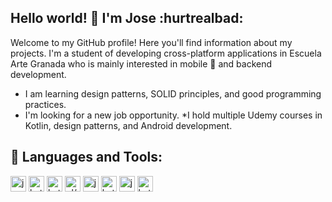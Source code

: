 <!-- in your header -->
<link rel="stylesheet" href="https://cdn.jsdelivr.net/gh/devicons/devicon@latest/devicon.min.css">

<!-- in your body -->
## Hello world! :wave: I'm Jose :hurtrealbad:
Welcome to my GitHub profile! Here you'll find information about my projects.
I'm a student of developing cross-platform applications in Escuela Arte Granada who is mainly interested in mobile :iphone: and backend development. 
* I am learning design patterns, SOLID principles, and good programming practices.
* I'm looking for a new job opportunity.
*I hold multiple Udemy courses in Kotlin, design patterns, and Android development.
## :hammer: Languages and Tools:
<p align = "left">
  <img src='https://cdn.jsdelivr.net/gh/devicons/devicon/icons/java/java-original.svg' alt="java" width="25" height="25">
  <img src='https://cdn.jsdelivr.net/gh/devicons/devicon/icons/kotlin/kotlin-original.svg' alt="kotlin" width="25" height="25">
  <img src='https://cdn.jsdelivr.net/gh/devicons/devicon/icons/csharp/csharp-original.svg' alt="kotlin" width="25" height="25">
  <img src='https://upload.wikimedia.org/wikipedia/fr/thumb/6/68/Oracle_SQL_Developer_logo.svg/1200px-Oracle_SQL_Developer_logo.svg.png' alt="pl/sql" width="25" height="25">
  <img src='https://cdn.jsdelivr.net/gh/devicons/devicon/icons/git/git-original.svg' alt="java" width="25" height="25">
  <img src='https://cdn.jsdelivr.net/gh/devicons/devicon/icons/github/github-original.svg' alt="kotlin" width="25" height="25">
  <img src='https://cdn.jsdelivr.net/gh/devicons/devicon/icons/intellij/intellij-original.svg' alt="java" width="25" height="25">
  <img src='https://cdn.jsdelivr.net/gh/devicons/devicon/icons/androidstudio/androidstudio-original.svg' alt="kotlin" width="25" height="25">
</p>



